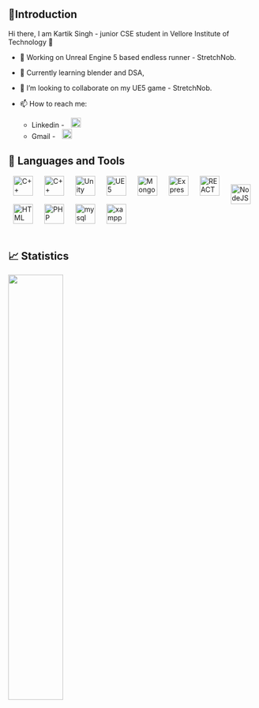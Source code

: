<h2>👋Introduction</h2>

Hi there, I am Kartik Singh - junior CSE student in Vellore Institute of Technology 👋

- 🔭 Working on Unreal Engine 5 based endless runner - StretchNob.
- 🌱 Currently learning blender and DSA,
- 👯 I’m looking to collaborate on my UE5 game - StretchNob.
- 📫 How to reach me: 
   <ul> <li>Linkedin -  <a href = "linkedin.com/in/kartik-singh-766279246/"><img src = "https://user-images.githubusercontent.com/96460163/232307971-066c7790-8bbc-4fa9-b36e-0208361e4233.png" height = "20px" style = "padding-right : 10px; padding-left:10px;"/> </a>
    <li>Gmail    -  <a href = "kartiksingh0412@gmail.com"><img src = "https://user-images.githubusercontent.com/96460163/232307823-da8e6ba1-f4f2-4800-a351-eda94bbdeba6.png" height = "20px" style = "padding-right : 10px; padding-left:10px;"/> </a>

    </ul>
    
<h2>🧰 Languages and Tools </h2>
<img align="left" alt="C++" height="40px" style="padding-right:10px; padding-left:10px;" src="https://user-images.githubusercontent.com/96460163/232305867-038add95-ffca-4d1e-93c9-d3697e3dd8a2.png"/>
<img align="left" alt="C++" height="40px" style="padding-right:10px;padding-left:10px;" src="https://user-images.githubusercontent.com/96460163/232307622-d4a013d8-1574-4d2a-bbb5-c2ff06511b10.png"/>

<img align="left" alt="Unity" height="40px" style="padding-right:10px;padding-left:10px;" src="https://user-images.githubusercontent.com/96460163/232305885-b010332e-3de0-46a8-952a-e5ea8f8ebe89.png"/>
<img align="left" alt="UE5" height="40px" style="padding-right:10px;padding-left:10px;" src="https://user-images.githubusercontent.com/96460163/232307156-44f6f19c-85d0-4dc8-ae9f-df3b3309a804.png"/>
<img align="left" alt="MongoDB" height="40px" style="padding-right:10px;padding-left:10px;" src="https://user-images.githubusercontent.com/96460163/232307415-be0eaba5-062d-4584-b4d7-3821d384c7df.png"/>
<img align="left" alt="Express JS" height="40px" style="padding-right:10px;padding-left:10px;" src="https://user-images.githubusercontent.com/96460163/232307483-899a5473-57f0-4bf4-b60c-bd5b0e19c50e.png"/>
<img align="left" alt="REACT" height="40px" style="padding-right:10px;padding-left:10px;" src="https://user-images.githubusercontent.com/96460163/232305928-e49f5059-3dcb-4375-80d2-686a19279138.png"/><br>
<img align="left" alt="NodeJS" height="40px" style="padding-right:10px;padding-left:10px;" src="https://user-images.githubusercontent.com/96460163/232307518-61331d8f-45c7-4eba-b22d-5380958a5d04.png"/>


<img align="left" alt="HTML JS CSS" height="40px" style="padding-right:10px;padding-left:10px;" src="https://user-images.githubusercontent.com/96460163/232305956-73c2dc48-3c72-46bd-a1ab-89d782d92560.png"/>
<img align="left" alt="PHP" height="40px" style="padding-right:10px;padding-left:10px;" src="https://user-images.githubusercontent.com/96460163/232305971-b6fdb0ef-62be-4ed9-a6cf-3e79b497739a.png"/>
<img align="left" alt="mysql" height="40px" style="padding-right:10px;padding-left:10px;" src="https://user-images.githubusercontent.com/96460163/232305999-6137620f-acc8-403b-b543-d03ce4e6083c.png"/>
<img align="left" alt="xampp" height="40px" style="padding-right:10px;padding-left:10px;" src="https://user-images.githubusercontent.com/96460163/232306018-bfbd5877-33e7-4c10-aa42-7cf5e2b25be5.png"/>
<br><br><br>
<br><br><br>
<h2>📈 Statistics </h2>

<!-- <img align="left" width="47%" src="https://github-readme-stats.vercel.app/api?username=toof04&show_icons=true&theme=panda" /> -->

<img align="left" width="47%" src="https://github-readme-stats.vercel.app/api/top-langs/?username=toof04&layout=compact" />

